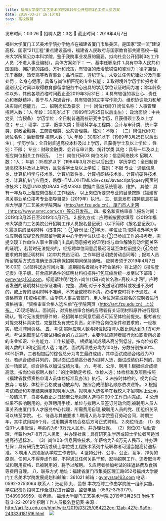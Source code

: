 ```yaml
---
title: 福州大学厦门工艺美术学院2019年公开招聘3名工作人员方案
date: 2019-03-27 16:10:01
tags: 高校教辅
---
```

发布时间：03.26   🌟   招聘人数：3名   🌈   截止时间：2019年4月7日
<!-- more -->

福州大学厦门工艺美术学院办学地点在福建省厦门市集美区。是国家“双一流”建设高校、国家“211工程”重点建设高校，福建省人民政府与国家教育部共建高校—福州大学所属公办本科学院。鉴于我院事业发展的需要，拟向社会公开招聘3名工作人员（不进入事业编制）。具体方案如下：
一、基本任职条件
1.具有中华人民共和国国籍、拥护党的路线、方针和政策，有较强的政治敏锐性和鉴别力；德才兼备，乐于奉献，热爱高等教育事业；品行端正，遵纪守法，未受过任何纪律处分及刑事处罚；
2.身心健康，具备与岗位相匹配的专业技能；
3.取得境外学历学位报考者届别认定时间以取得教育部留学服务中心出具的学历学位认证时间为准；除年龄条件以外，其他各项资格时间截止至2019年3月31日；
4.具有较强的事业心、责任心和奉献精神，善于与人沟通合作，具有较强的文字写作能力、组织协调能力和解决实际问题能力。
二、招聘岗位及要求
（一）岗位代码01
岗位名称：人事管理
招聘人数：1人
年龄：30周岁以下（1989年3月25日以后出生）；
政治面貌：中共党员（含预备）
学历学位：全日制普通高校研究生学历，且获得硕士及以上学位；
专业：理学、工学、医学大类；管理科学与工程类、会计与审计类、统计学类、财政金融类、工商管理类、公共管理类。
性别：不限；
（二）岗位代码02
岗位名称：后勤管理
招聘人数：1人
年龄：30周岁以下（1989年3月25日以后出生）；
学历学位：全日制普通高校本科及以上学历，且获得学士及以上学位；
性别：不限；
专业：财政金融类、会计与审计类、统计学类
其他：具有一年及以上相应岗位相关工作经历。
（三）岗位代码03
岗位名称：信息网络技术
招聘人数：1人；
年龄：35周岁以下（1984年3月25日以后出生）
学历学位：全日制普通高校本科及以上学历，且获得学士及以上学位；
性别：不限
专业：通信信息类、计算机科学与技术类、计算机软件类、计算机网络技术类、计算机硬件技术类、计算机专门应用类，熟悉HTML/XHTML/div+css/Javascript/jquery网页制作技术；熟悉UNIX或ORACLE或MSSQL数据库高级系统管理、维护。
其他：具有一年及以上相应岗位相关工作经历。
以上岗位所要求专业的目录按照《福建省机关事业单位招考专业指导目录》（2019年）执行。
三、信息发布
招聘信息在福州大学厦门工艺美术学院网站（http://art.fzu.edu.cn）、厦门市人才网（https://www.xmrc.com.cn）等公开发布。
四、报名和资格审查
1.报名时间：2019年3月25日至2019年4月7日。
2.报名方式：应聘者按要求填写《2019年福州大学厦门工艺美院公开招聘工作人员报名登记表》（以下简称《报名登记表》）。
3.需提供的证明材料（扫描件）：
①身份证;
②学历、学位证书;取得境外学历学位应聘者应提交教育部留学服务中心学历学位认证书;
③已参加工作的报考者，需提交现工作单位人事主管部门出具的同意报考的证明(或与单位解除劳动合同关系的证明)，若暂时无法提交的，经招聘单位同意后最迟可延至体检前提交;
④岗位要求的其他证明材料（如中共党员证明、工作年限证明或劳动合同等）;
报考人员所留联系方式应准确无误并确保招聘期间保持通畅。
应聘者须于2019年4月7日16:00前（以邮件送达时间为准，逾期报名者视为不符合条件）将上述的《报名登记表》电子版、符合应聘条件的证明材料扫描件打包压缩后统一发至以下邮箱：gymyrs@163.com。标题请注明“姓名+岗位代码+岗位名称+高校人才网”。应聘者发送的证明材料应保证准确、完整、清晰;对于不发送证明材料或发送不及时的，或上传的证明材料不准确、不齐全或模糊不清，资格审查时将不予通过。
4.资格审查
(1)资格初审。由学院人事主管部门、用人单位对完成报名的应聘者进行资格初审。“资格审查合格人选名单”在学院网页（http://art.fzu.edu.cn）上公布。
(2)现场确认。面试前，对资格初审合格的应聘者有关证明材料原件进行现场确认。暂时无法提供原件的，经招聘单位同意后最迟可延至体检前提交。报考者应对提交材料真实性、完整性及有效性负责，如不符合岗位条件和要求的，一经核实，取消聘用资格。
五、考试
实际应聘人数与岗位拟招聘人数比例达到3:1方可开考。考试采取笔试与面试相结合的方式进行，主要测试应聘者履行岗位职责所必备的专业知识、业务能力、工作技能等。
根据笔试成绩从高分到低分，按岗位拟招聘人数的1:3确定面试人选；笔试、面试两项总分均为100分，分数分别按40%、60%折算，二者相加后的综合总分为考生最终成绩，其中面试成绩合格线为70分。若综合成绩并列的，则以面试成绩高分者为拟聘人选，面试成绩仍并列的，则加一场面试，综合排名以加试成绩为准。
六、考核、公示、聘用
1.根据综合成绩高低，按岗位拟招聘人数1：1的比例确定考核、体检人选；体检标准及项目按照《福建省教师资格申请人员体检标准及办法》执行。
2.未按时体检的，视为自动放弃；考核、体检不合格或自动放弃的，按综合成绩排名顺序依次递补。
3.根据考试成绩和考核结果确定拟聘用人选。拟聘用人选名单在我校人才招聘网上公示。一般情况下，自报名截止之日起至公示拟聘人选将在60个工作日内完成。
4.公示结果不影响聘用的，办理聘用手续，单位与拟聘人员签订劳动合同;被聘用人员人事关系由厦门市人才服务中心代理，所需费用自理;被聘用人员的党、团组织关系可以转至学院。
七、待遇与其他要求
1.聘用人员与学院签订劳动合同，聘期三年，其中试用期6个月，试用期满考核合格后方可正式聘用。
2.岗位待遇:
（1）岗位01-人事管理，年薪约为8-9万元人民币，并办理社保。
（2）岗位02-后勤管理，年薪约为7-8万元人民币，并办理社保；具有研究生学历或硕士学位者可适当提高待遇标准。
（3）岗位03-信息网络技术，年薪约为7-8万元人民币，并办理社保；具有研究生学历或硕士学位或工程技术系列中级职称者可适当提高待遇标准。
3.聘用人员须服从学院工作安排。
4.坚持公开、公平、公正、竞争、择优的原则，任何人不得弄虚作假，不得通过任何关系干预、影响招聘工作。违者取消考试和聘用资格，已被聘用的，将予以解聘。
5.应聘者参加考试的往返路费及食宿等费用自理。
八、联系方式
地址：福建省厦门市集美区理工路852号福州大学厦门工艺美术学院发展规划科邮编：361021
邮箱：gymyrs@163.com
电话：0592-3753064
联系人：张老师
九、监督
本次招聘工作由学院统一组织实施。学院纪检对招聘工作全过程进行监督，监督电话：0592-3753779，13489906959，张老师。
福州大学厦门工艺美术学院
2019年3月25日
附件下载:3-22-2019年招聘工作人员报名登记表
来源：
http://art.fzu.edu.cn/html/wjtz/2019/03/25/064222ec-12ab-427c-9a9b-24333d181516.html
 
 ![](https://cdn.weiweiblog.cn/20181015134814.png)